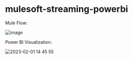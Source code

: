 # mulesoft-streaming-powerbi

Mule Flow:

![image](https://user-images.githubusercontent.com/20736982/215877154-9da48e78-0871-4ca4-928d-2a856b2fd179.png)

Power BI Visualization:

![2023-02-01 14 45 55](https://user-images.githubusercontent.com/20736982/216159723-44ffd62f-4841-48b7-a5f8-a0be30d7e681.gif)
